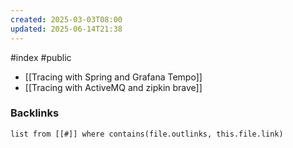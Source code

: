 ```yaml
---
created: 2025-03-03T08:00
updated: 2025-06-14T21:38
---
```

#index #public

- [[Tracing with Spring and Grafana Tempo]]
- [[Tracing with ActiveMQ and zipkin brave]]


### Backlinks
```dataview 
list from [[#]] where contains(file.outlinks, this.file.link)
```

